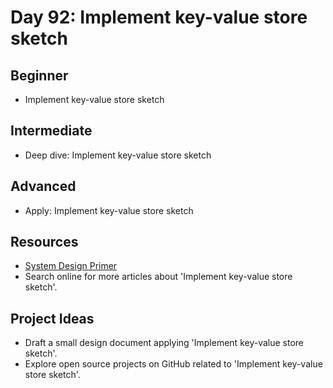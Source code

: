 # Day 92: Implement key-value store sketch

## Beginner
- Implement key-value store sketch

## Intermediate
- Deep dive: Implement key-value store sketch

## Advanced
- Apply: Implement key-value store sketch

## Resources
- [System Design Primer](https://github.com/donnemartin/system-design-primer#key-value-store)
- Search online for more articles about 'Implement key-value store sketch'.

## Project Ideas
- Draft a small design document applying 'Implement key-value store sketch'.
- Explore open source projects on GitHub related to 'Implement key-value store sketch'.

